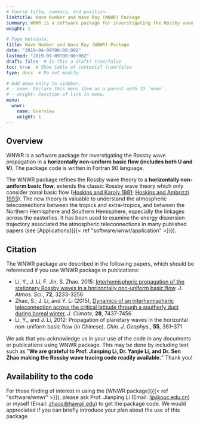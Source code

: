 ```yaml
---
# Course title, summary, and position.
linktitle: Wave Number and Wave Ray (WNWR) Package
summary: WNWR is a software package for inverstigating the Rossby wave propagation in a horizontally non-uniform flow.
weight: 1

# Page metadata.
title: Wave Number and Wave Ray (WNWR) Package
date: "2019-04-09T00:00:00Z"
lastmod: "2019-09-09T00:00:00Z"
draft: false  # Is this a draft? true/false
toc: true  # Show table of contents? true/false
type: docs  # Do not modify.

# Add menu entry to sidebar.
# - name: Declare this menu item as a parent with ID `name`.
# - weight: Position of link in menu.
menu:
  wnwr:
    name: Overview
    weight: 1
---
```


## Overview

WNWR is a software package for inverstigating the Rossby wave propagation in a **horizontally non-uniform basic flow (includes both U and V)**. The package code is written in Fortran 90 language.

The WNWR package refines the Rossby wave theory to a **horizontally non-uniform basic flow**, extends the classic Rossby wave theory which only consider zonal basic flow ([Hoskins and Karoly 1981](https://doi.org/10.1175/1520-0469(1981)038<1179:TSLROA>2.0.CO;2); [Hoskins and Ambrizzi 1993](https://doi.org/10.1175/1520-0469(1993)050<1661:RWPOAR>2.0.CO;2)). The new theory is valuable to understand the atmospheric teleconnections between the tropics and extra-tropics, and between the Northern Hemisphere and Southern Hemisphere, especially the linkages across the easterlies. It has been used to examine the energy dispersion trajectory associated the atmospheric teleconnections in many published papers (see [Applications]({{< ref "software/wnwr/application" >}})).

## Citation

The WNWR package are described in the following papers, which should be referenced if you use WNWR package in publications:

- Li, Y., J. Li, F. Jin, S. Zhao. 2015: [Interhemispheric propagation of the stationary Rossby waves in a horizontally non-uniform basic flow](https://doi.org/10.1175/JAS-D-14-0239.1). _J. Atmos. Sci._, **72**, 3233-3256
- Zhao, S., J. Li, and Y. Li (2015), [Dynamics of an interhemispheric teleconnection across the critical latitude through a southerly duct during boreal winter](https://doi.org/10.1175/JCLI-D-14-00425.1), _J. Climate_, **28**, 7437-7456
- Li, Y., and J. Li, 2012: Propagation of planetary waves in the horizontal non-uniform basic ﬂow (in Chinese). _Chin. J. Geophys._, **55**, 361–371

We ask that you acknowledge us in your use of the code in any documents or publications using WNWR package. This may be done by including text such as "**We are grateful to Prof. Jianping Li, Dr. Yanjie Li, and Dr. Sen Zhao making the Rossby wave tracing code readily available.**" Thank you!

<!-- ## Purpose
- Theoretical interpretation of the physic mechanism of some atmospheric teleconnections
- Influence of the ambient flow on Rossby wave propagation, for example. the meridional shift of the jet stream, zonal shift of the jet streamfunction
- Role of meridional basic flow on the interaction of the Northern Hemisphere (NH) and the Southern Hemisphere (SH), tropics and extratropics.
- The temporal variability of Rossby wave propagation.
- A verification of the wave energy dispersion pathways
 -->

## Availability to the code

For those finding of interest in using the [WNWR package]({{< ref "software/wnwr" >}}), please ask Prof. Jianping Li (Email: [ljp@ouc.edu.cn](mailto:ljp@ouc.edu.cn)) or myself (Email: [zhaos@hawaii.edu](mailto:zhaos@hawaii.edu)) to get the package code. We would appreciated if you can briefly introduce your plan about the use of this package.
